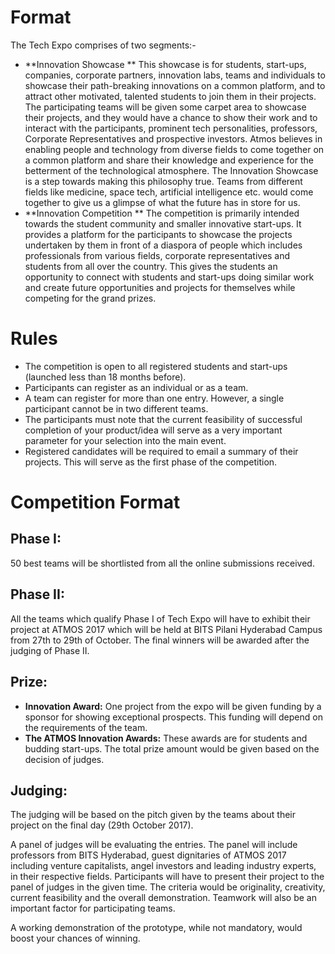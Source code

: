 <!-- TITLE: Tech Expo -->
<!-- SUBTITLE: We build because we can -->

# Format
The Tech Expo comprises of two segments:-
- **Innovation Showcase **
This showcase is for students, start-ups, companies, corporate partners, innovation labs, teams and individuals to showcase their path-breaking innovations on a common platform, and to attract other motivated, talented students to join them in their projects. The participating teams will be given some carpet area to showcase their projects, and they would have a chance to show their work and to interact with the participants, prominent tech personalities, professors, Corporate Representatives and prospective investors.
Atmos believes in enabling people and technology from diverse fields to come together on a common platform and share their knowledge and experience for the betterment of the technological atmosphere. The Innovation Showcase is a step towards making this philosophy true. Teams from different fields like medicine, space tech, artificial intelligence etc. would come together to give us a glimpse of what the future has in store for us.
- **Innovation Competition **
The competition is primarily intended towards the student community and smaller innovative start-ups. It provides a platform for the participants to showcase the projects undertaken by them in front of a diaspora of people which includes professionals from various fields, corporate representatives and students from all over the country. This gives the students an opportunity to connect with students and start-ups doing similar work and create future opportunities and projects for themselves while competing for the grand prizes.

# Rules
- The competition is open to all registered students and start-ups (launched less than 18 months before).
- Participants can register as an individual or as a team.
- A team can register for more than one entry. However, a single participant cannot be in two different teams.
- The participants must note that the current feasibility of successful completion of your product/idea will serve as a very important parameter for your selection into the main event.
- Registered candidates will be required to email a summary of their projects. This will serve as the first phase of the competition. 

# Competition Format
## Phase I:
50 best teams will be shortlisted from all the online submissions received.
## Phase II:
All the teams which qualify Phase I of Tech Expo will have to exhibit their project at ATMOS 2017 which will be held at BITS Pilani Hyderabad Campus from 27th to 29th of October. The final winners will be awarded after the judging of Phase II.
## Prize:
- **Innovation Award:** One project from the expo will be given funding by a sponsor for showing exceptional prospects. This funding will depend on the requirements of the team.
- **The ATMOS Innovation Awards:** These awards are for students and budding start-ups. The total prize amount would be given based on the decision of judges.
## Judging:
The judging will be based on the pitch given by the teams about their project on the final day (29th October 2017).

A panel of judges will be evaluating the entries. The panel will include professors from BITS Hyderabad, guest dignitaries of ATMOS 2017 including venture capitalists, angel investors and leading industry experts, in their respective fields. Participants will have to present their project to the panel of judges in the given time. The criteria would be originality, creativity, current feasibility and the overall demonstration. Teamwork will also be an important factor for participating teams.

A working demonstration of the prototype, while not mandatory, would boost your chances of winning.
